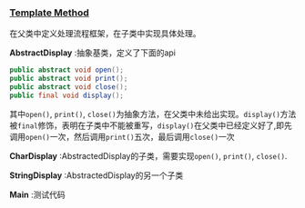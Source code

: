 ### [Template Method](https://github.com/Andrewpqc/design-patterns/tree/master/template-method/src) 
在父类中定义处理流程框架，在子类中实现具体处理。

**AbstractDisplay** :抽象基类，定义了下面的api
``` java
public abstract void open();
public abstract void print();
public abstract void close();
public final void display();
```
其中`open()`, `print()`, `close()`为抽象方法，在父类中未给出实现。`display()`方法被`final`修饰，表明在子类中不能被重写，`display()`在父类中已经定义好了,即先调用`open()`一次，然后调用`print()`五次，最后调用`close()`一次

**CharDisplay** :AbstractedDisplay的子类，需要实现`open()`, `print()`, `close()`.

**StringDisplay** :AbstractedDisplay的另一个子类

**Main** :测试代码